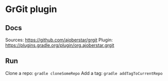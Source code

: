 # GrGit plugin

## Docs
Sources: https://github.com/ajoberstar/grgit
Plugin: https://plugins.gradle.org/plugin/org.ajoberstar.grgit

## Run
Clone a repo: `gradle cloneSomeRepo`
Add a tag: `gradle addTagToCurrentRepo`